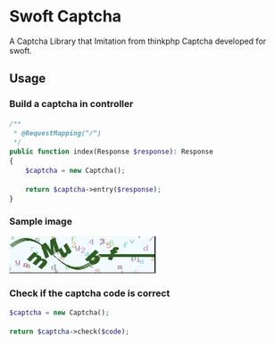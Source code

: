 # Swoft Captcha

A Captcha Library that Imitation from thinkphp Captcha developed for swoft. 

## Usage

### Build a captcha in controller
```php
/**
 * @RequestMapping("/")
 */
public function index(Response $response): Response
{
    $captcha = new Captcha();

    return $captcha->entry($response);
}
```

### Sample image
![image](assets/demo/captcha_img.png)


### Check if the captcha code is correct
```PHP
$captcha = new Captcha();

return $captcha->check($code);
```
